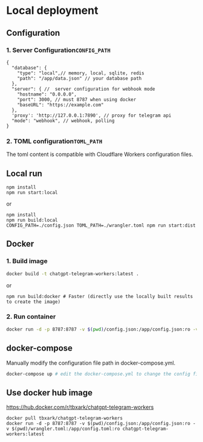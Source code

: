 # Local deployment


## Configuration

### 1. Server Configuration`CONFIG_PATH`

```json5
{
  "database": {
    "type": "local",// memory, local, sqlite, redis
    "path": "/app/data.json" // your database path
  },
  "server": { //  server configuration for webhook mode
    "hostname": "0.0.0.0",
    "port": 3000, // must 8787 when using docker
    "baseURL": "https://example.com"
  },
  'proxy': 'http://127.0.0.1:7890', // proxy for telegram api
  "mode": "webhook", // webhook, polling
}
```

### 2. TOML configuration`TOML_PATH`
The toml content is compatible with Cloudflare Workers configuration files.


## Local run

```shell
npm install
npm run start:local
```
or

```shell
npm install
npm run build:local
CONFIG_PATH=./config.json TOML_PATH=./wrangler.toml npm run start:dist
```


## Docker

### 1. Build image

```bash
docker build -t chatgpt-telegram-workers:latest .
```
or
```shell
npm run build:docker # Faster (directly use the locally built results to create the image)
```

### 2. Run container

```bash
docker run -d -p 8787:8787 -v $(pwd)/config.json:/app/config.json:ro -v $(pwd)/wrangler.toml:/app/config.toml:ro chatgpt-telegram-workers:latest
```


## docker-compose

Manually modify the configuration file path in docker-compose.yml.

```bash
docker-compose up # edit the docker-compose.yml to change the config file path
```


## Use docker hub image

https://hub.docker.com/r/tbxark/chatgpt-telegram-workers

```shell
docker pull tbxark/chatgpt-telegram-workers
docker run -d -p 8787:8787 -v $(pwd)/config.json:/app/config.json:ro -v $(pwd)/wrangler.toml:/app/config.toml:ro chatgpt-telegram-workers:latest
```
